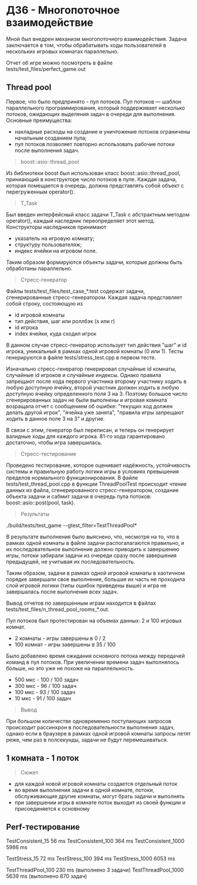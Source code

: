 # ДЗ6 - Многопоточное взаимодействие 

Мной был внедрен механизм многопоточного взаимодействия. Задача заключается в том, чтобы обрабатывать ходы пользователей в нескольких игровых комнатах параллельно. 

Отчет об игре можно посмотреть в файле tests/test_files/perfect_game.out 

## Thread pool

Первое, что было предпринято - пул потоков. Пул потоков — шаблон параллельного программирования, который поддерживает несколько потоков, ожидающих выделения задач в очереди для выполнения. Основные преимущества:
- накладные расходы на создание и уничтожение потоков ограничены начальным созданием пула;
- пул потоков позволяет повторно использовать рабочие потоки после выполнения задач.

> boost::asio::thread_pool

Из библиотеки boost был использован класс boost::asio::thread_pool, приниающий в конструкторе число потоков в пуле. Каждая задача, которая помещается в очередь, должна представлять собой объект с перегруженным operator(). 

> T_Task

Был введен интерфейсный класс задачи T_Task с абстрактным методом operator(), каждый наследник переопределяет этот метод. Конструкторы наследников принимают 
- указатель на игровую комнату;
- структуру пользователяж;
- индекс ячейки на игровом поле.

Таким образом формируются объекты задачи, которые должны быть обработаны параллельно. 

> Стресс-генератор

Файлы tests/test_files/test_case_*.test содержат задачи, сгенерированные стресс-генератором. Каждая задача представляет собой строку, состояющую из
- id игровой комнаты
- тип действия, шаг или роллбэк (s или r)
- id игрока
- index ячейки, куда сходил игрок

В данном случае стресс-генератор использует тип действия "шаг" и id игрока, уникальный в рамках одной игровой комнаты (0 или 1). Тесты генерируются в файле tests/stress_test.cpp в первом тесте.

Изначально стресс-генератор генерировал случайные id комнаты, случайные id игроков и случайные индексы. Однако правила запрещают после хода первого участника второму участнику ходить в любую доступную ячейку, второй участник должен ходить в любую доступную ячейку определенного поля 3 на 3. Поэтому большое число сгенерированных задач не были выполнены и игровая комната возращала отчет с сообщением об ошибке: "текущих ход должен делать другой игрок", "ячейка уже занята", "правила игры запрещают ходить в данное поле 3 на 3" и другие. 

В связи с этим, генератор был переписан, и теперь он генерирует валидные ходы для каждого игрока. 81-го хода гарантировано достаточно, чтобы игра завершилась. 

> Стресс-тестирование

Проведено тестирование, которое оценивает надёжность, устойчивость системы и правильную работу логики игры в условиях превышения пределов нормального функционирования. В файле tests/test_thread_pool.cpp в функции ThreadPoolTest происходит чтение данных из файла, сгенерированного стресс-генератором, создание объекта задачи и сабмит задачи в очередь пула потоков: boost::asio::post(pool, task).

> Результаты

./build/tests/test_game --gtest_filter=TestThreadPool*

В результате выполнения было выяснено, что, несмотря на то, что в рамках одной комнаты в файле задачи распогалагаются правильно, и их последовательное выполнение должно приводить к завершению игры, потоки забирали задачи из очереди сразу после завершения предыдущей, не учитывая их последовательность. 

Таким образом, задачи в рамках одной игровой комнаты в хаотичном порядке завершали свое выполнение, большая их часть не проходила слой игровой логики (типы ошибок приведены выше) и игра не завершалась после выполнения всех задач.

Вывод отчетов по завершенным играм находится в файлах tests/test_files/n_thread_pool_rooms_*.out. 

Пул потоков был протестирован на объемах данных: 2 и 100 игровых комнат.

- 2   комнаты - игры завершены в 0 / 2
- 100 комнат  - игры завершены в 35 / 100

Было добавлено время ожидания основного потока между передачей команд в пул потоков. При увеличении времени задач выполнялось больше, но это уже не похоже на параллельность.
- 500 мкс - 100 / 100 задач 
- 300 мкс - 96  / 100 задач
- 100 мкс - 93  / 100 задач 
- 10  мкс - 91  / 100 задач 

> Вывод

При большом количестве одновременно поступающих запросов происходит рассинхрон в последовательности выполнения задач, однако если в браузере в рамках одной игровой комнаты запросы летят реже, чем раз в полсекунды, задачи не будут перемешиваться.

## 1 комната - 1 поток

> Сюжет 

- для каждой новой игровой комнаты создается отдельный поток
- во время выполнения задачи в одной комнате, потоки, обслуживающие другие комнаты, могут брать задачи и выполнять
- при завершении игры в комнате поток выходит из своей функции и присоединяется к основному


## Perf-тестирование

TestConsistent_15   56 ms
TestConsistent_100  364 ms
TestConsistent_1000 5986 ms 

TestStress_15       72 ms
TestStress_100      394 ms
TestStress_1000     6053 ms

TestThreadPool_100  230 ms  (выполнено 3 задачи) 
TestThreadPool_1000 5639 ms (выполнено 870 задач)


